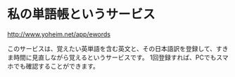 # 私の単語帳というサービス
http://www.yoheim.net/app/ewords

このサービスは、覚えたい英単語を含む英文と、その日本語訳を登録して、すきま時間に見直しながら覚えるというサービスです。
1回登録すれば、PCでもスマホでも確認することができます。




